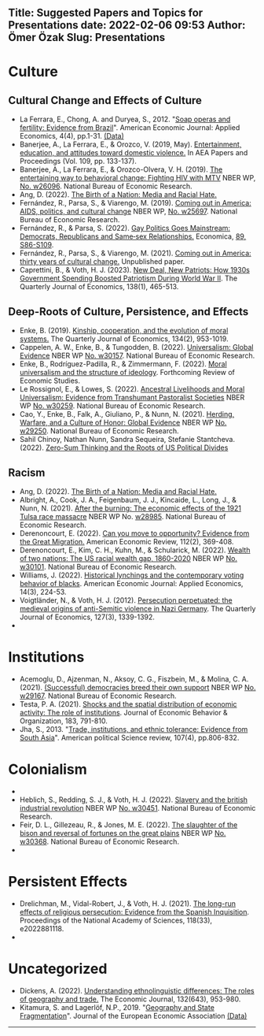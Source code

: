 Title: Suggested Papers and Topics for Presentations
date: 2022-02-06 09:53
Author: Ömer Özak
Slug: Presentations
---

# Culture

## Cultural Change and Effects of Culture
* La Ferrara, E., Chong, A. and Duryea, S., 2012. "[Soap operas and fertility: Evidence from Brazil](https://www.aeaweb.org/articles?id=10.1257/app.4.4.1)". American Economic Journal: Applied Economics, 4(4), pp.1-31. [(Data)](https://www.aeaweb.org/aej/app/data/2009-0243_data.zip)
* Banerjee, A., La Ferrara, E., & Orozco, V. (2019, May). [Entertainment, education, and attitudes toward domestic violence.](https://www.aeaweb.org/doi/10.1257/pandp.20191073) In AEA Papers and Proceedings (Vol. 109, pp. 133-137). 
* Banerjee, A., La Ferrara, E., & Orozco-Olvera, V. H. (2019). [The entertaining way to behavioral change: Fighting HIV with MTV](https://www.nber.org/papers/w26096) NBER WP, [No. w26096](https://www.nber.org/system/files/working_papers/w26096/w26096.pdf). National Bureau of Economic Research.
* Ang, D. (2022). [The Birth of a Nation: Media and Racial Hate.](https://scholar.harvard.edu/files/ang/files/ang_birthofanation_july2022.pdf)
* Fernández, R., Parsa, S., & Viarengo, M. (2019). [Coming out in America: AIDS, politics, and cultural change](https://www.nber.org/papers/w25697) NBER WP, [No. w25697](https://www.nber.org/system/files/working_papers/w25697/w25697.pdf). National Bureau of Economic Research.
* Fernández, R., & Parsa, S. (2022). [Gay Politics Goes Mainstream: Democrats, Republicans and Same‐sex Relationships.](https://onlinelibrary.wiley.com/doi/abs/10.1111/ecca.12404) Economica, [89, S86-S109](https://drive.google.com/file/d/10IgtHjIRKOgIRuxI06X_FNuWVht_Jwdv/view).
* Fernández, R., Parsa, S., & Viarengo, M. (2021). [Coming out in America: thirty years of cultural change.](https://drive.google.com/file/d/1naN0ZfXo_53RIBmCw7eWGOTE8N0y-CUV/view?usp=sharing) Unpublished paper.
* Caprettini, B., & Voth, H. J. (2023). [New Deal, New Patriots: How 1930s Government Spending Boosted Patriotism During World War II](https://academic.oup.com/qje/advance-article/doi/10.1093/qje/qjac028/6623686). The Quarterly Journal of Economics, 138(1), 465-513.

## Deep-Roots of Culture, Persistence, and Effects
* Enke, B. (2019). [Kinship, cooperation, and the evolution of moral systems.](https://academic.oup.com/qje/article-abstract/134/2/953/5288003) The Quarterly Journal of Economics, 134(2), 953-1019.
* Cappelen, A. W., Enke, B., & Tungodden, B. (2022). [Universalism: Global Evidence](https://www.nber.org/papers/w30157) NBER WP [No. w30157](https://www.nber.org/system/files/working_papers/w30157/w30157.pdf). National Bureau of Economic Research.
* Enke, B., Rodríguez-Padilla, R., & Zimmermann, F. (2022). [Moral universalism and the structure of ideology](https://benjamin-enke.com/pdf/Universalism_ideology.pdf). Forthcoming Review of Economic Studies.
* Le Rossignol, E., & Lowes, S. (2022). [Ancestral Livelihoods and Moral Universalism: Evidence from Transhumant Pastoralist Societies](https://www.nber.org/papers/w30259) NBER WP [No. w30259](https://www.nber.org/system/files/working_papers/w30259/w30259.pdf). National Bureau of Economic Research.
* Cao, Y., Enke, B., Falk, A., Giuliano, P., & Nunn, N. (2021). [Herding, Warfare, and a Culture of Honor: Global Evidence](https://www.nber.org/papers/w29250) NBER WP [No. w29250](https://www.nber.org/system/files/working_papers/w29250/w29250.pdf). National Bureau of Economic Research.
* Sahil Chinoy, Nathan Nunn, Sandra Sequeira, Stefanie Stantcheva. (2022). [Zero-Sum Thinking and the Roots of US Political Divides](https://nathannunn.sites.olt.ubc.ca/files/2022/12/Zero_Sum_US_Political_Divides.pdf)

## Racism
* Ang, D. (2022). [The Birth of a Nation: Media and Racial Hate.](https://scholar.harvard.edu/files/ang/files/ang_birthofanation_july2022.pdf)
* Albright, A., Cook, J. A., Feigenbaum, J. J., Kincaide, L., Long, J., & Nunn, N. (2021). [After the burning: The economic effects of the 1921 Tulsa race massacre](https://www.nber.org/papers/w28985) NBER WP No. [w28985](https://www.nber.org/system/files/working_papers/w28985/w28985.pdf). National Bureau of Economic Research.
* Derenoncourt, E. (2022). [Can you move to opportunity? Evidence from the Great Migration.](https://www.aeaweb.org/doi/10.1257/aer.20200002) American Economic Review, 112(2), 369-408.
* Derenoncourt, E., Kim, C. H., Kuhn, M., & Schularick, M. (2022). [Wealth of two nations: The US racial wealth gap, 1860-2020](https://www.nber.org/papers/w30101) NBER WP [No. w30101](https://www.nber.org/system/files/working_papers/w30101/w30101.pdf). National Bureau of Economic Research.
* Williams, J. (2022). [Historical lynchings and the contemporary voting behavior of blacks](https://www.aeaweb.org/doi/10.1257/app.20190549). American Economic Journal: Applied Economics, 14(3), 224-53.
* Voigtländer, N., & Voth, H. J. (2012). [Persecution perpetuated: the medieval origins of anti-Semitic violence in Nazi Germany](https://academic.oup.com/qje/article-abstract/127/3/1339/1922392). The Quarterly Journal of Economics, 127(3), 1339-1392.
* 

# Institutions
* Acemoglu, D., Ajzenman, N., Aksoy, C. G., Fiszbein, M., & Molina, C. A. (2021). [(Successful) democracies breed their own support](https://www.nber.org/papers/w29167) NBER WP [No. w29167](https://www.nber.org/system/files/working_papers/w29167/w29167.pdf). National Bureau of Economic Research.
* Testa, P. A. (2021). [Shocks and the spatial distribution of economic activity: The role of institutions](https://www.sciencedirect.com/science/article/pii/S0167268120303899). Journal of Economic Behavior & Organization, 183, 791-810.
* Jha, S., 2013. "[Trade, institutions, and ethnic tolerance: Evidence from South Asia](https://doi.org/10.1017/S0003055413000464)". American political Science review, 107(4), pp.806-832.


# Colonialism

* 
* Heblich, S., Redding, S. J., & Voth, H. J. (2022). [Slavery and the british industrial revolution](https://www.nber.org/papers/w30451) NBER WP [No. w30451](https://www.nber.org/system/files/working_papers/w30451/w30451.pdf). National Bureau of Economic Research.
* Feir, D. L., Gillezeau, R., & Jones, M. E. (2022). [The slaughter of the bison and reversal of fortunes on the great plains](https://www.nber.org/papers/w30368) NBER WP [No. w30368](https://www.nber.org/system/files/working_papers/w30368/w30368.pdf). National Bureau of Economic Research.
* 

# Persistent Effects
* Drelichman, M., Vidal-Robert, J., & Voth, H. J. (2021). [The long-run effects of religious persecution: Evidence from the Spanish Inquisition](https://www.pnas.org/doi/abs/10.1073/pnas.2022881118). Proceedings of the National Academy of Sciences, 118(33), e2022881118.
* 


# Uncategorized

* Dickens, A. (2022). [Understanding ethnolinguistic differences: The roles of geography and trade.](https://academic.oup.com/ej/article-abstract/132/643/953/6354773) The Economic Journal, 132(643), 953-980. 
* Kitamura, S. and Lagerlöf, N.P., 2019. "[Geography and State Fragmentation](https://doi.org/10.1093/jeea/jvz032)". Journal of the European Economic Association [(Data)](https://academic.oup.com/jeea/advance-article-abstract/doi/10.1093/jeea/jvz032/5535419?redirectedFrom=fulltext#supplementary-data)

---
